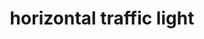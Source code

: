 ---
layout: travel&places
title: horizontal traffic light
emoji: horizontal_traffic_light
permalink: 🚥.html
---